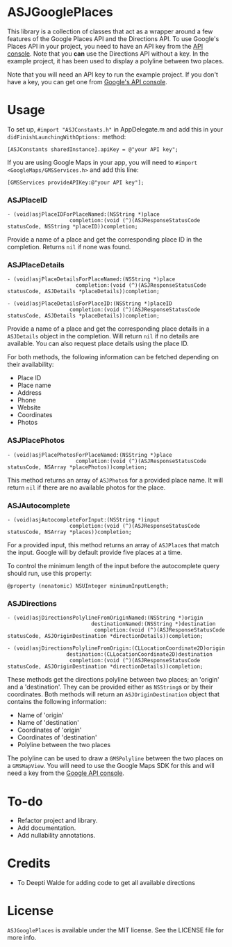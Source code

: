 # ASJGooglePlaces

This library is a collection of classes that act as a wrapper around a few features of the Google Places API and the Directions API. To use Google's Places API in your project, you need to have an API key from the [API console](https://code.google.com/apis/console). Note that you **can** use the Directions API without a key. In the example project, it has been used to display a polyline between two places.

Note that you will need an API key to run the example project. If you don't have a key, you can get one from [Google's API console](https://code.google.com/apis/console).

# Usage

To set up, `#import "ASJConstants.h"` in AppDelegate.m and add this in your `didFinishLaunchingWithOptions:` method:

```objc
[ASJConstants sharedInstance].apiKey = @"your API key";
```

If you are using Google Maps in your app, you will need to `#import <GoogleMaps/GMSServices.h>` and add this line:
```objc
[GMSServices provideAPIKey:@"your API key"];
```

### ASJPlaceID

```
- (void)asjPlaceIDForPlaceNamed:(NSString *)place
                    completion:(void (^)(ASJResponseStatusCode statusCode, NSString *placeID))completion;
```
Provide a name of a place and get the corresponding place ID in the completion. Returns `nil` if none was found.

### ASJPlaceDetails

```
- (void)asjPlaceDetailsForPlaceNamed:(NSString *)place
					  completion:(void (^)(ASJResponseStatusCode statusCode, ASJDetails *placeDetails))completion;
```
```
- (void)asjPlaceDetailsForPlaceID:(NSString *)placeID
					completion:(void (^)(ASJResponseStatusCode statusCode, ASJDetails *placeDetails))completion;
```
Provide a name of a place and get the corresponding place details in a `ASJDetails` object in the completion. Will return `nil` if no details are available. You can also request place details using the place ID.

For both methods, the following information can be fetched depending on their availability:
- Place ID
- Place name
- Address
- Phone
- Website
- Coordinates
- Photos

### ASJPlacePhotos

```
- (void)asjPlacePhotosForPlaceNamed:(NSString *)place
					  completion:(void (^)(ASJResponseStatusCode statusCode, NSArray *placePhotos))completion;
```
This method returns an array of `ASJPhoto`s for a provided place name. It will return `nil` if there are no available photos for the place.

### ASJAutocomplete

```
- (void)asjAutocompleteForInput:(NSString *)input
					completion:(void (^)(ASJResponseStatusCode statusCode, NSArray *places))completion;
```
For a provided input, this method returns an array of `ASJPlace`s that match the input. Google will by default provide five places at a time.

To control the minimum length of the input before the autocomplete query should run, use this property:
```
@property (nonatomic) NSUInteger minimumInputLength;
```


### ASJDirections

```
- (void)asjDirectionsPolylineFromOriginNamed:(NSString *)origin
						   destinationNamed:(NSString *)destination
							completion:(void (^)(ASJResponseStatusCode statusCode, ASJOriginDestination *directionDetails))completion;
```
```
- (void)asjDirectionsPolylineFromOrigin:(CLLocationCoordinate2D)origin
				   destination:(CLLocationCoordinate2D)destination
					completion:(void (^)(ASJResponseStatusCode statusCode, ASJOriginDestination *directionDetails))completion;
```
These methods get the directions polyline between two places; an 'origin' and a 'destination'. They can be provided either as `NSString`s or by their coordinates. Both methods will return an `ASJOriginDestination` object that contains the following information:
- Name of 'origin'
- Name of 'destination'
- Coordinates of 'origin'
- Coordinates of 'destination'
- Polyline between the two places

The polyline can be used to draw a `GMSPolyline` between the two places on a `GMSMapView`. You will need to use the Google Maps SDK for this and will need a key from the [Google API console](https://code.google.com/apis/console).

# To-do

- Refactor project and library.
- Add documentation.
- Add nullability annotations.

# Credits

- To Deepti Walde for adding code to get all available directions

# License

`ASJGooglePlaces` is available under the MIT license. See the LICENSE file for more info.
